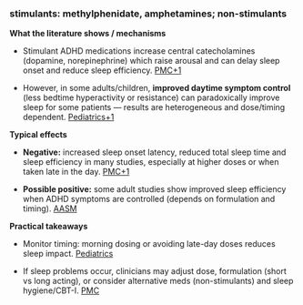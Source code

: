 ### stimulants: methylphenidate, amphetamines; non-stimulants

**What the literature shows / mechanisms**

- Stimulant ADHD medications increase central catecholamines (dopamine, norepinephrine) which raise arousal and can delay sleep onset and reduce sleep efficiency. [PMC+1](https://pmc.ncbi.nlm.nih.gov/articles/PMC3441938/?utm_source=chatgpt.com)
    
- However, in some adults/children, **improved daytime symptom control** (less bedtime hyperactivity or resistance) can paradoxically improve sleep for some patients — results are heterogeneous and dose/timing dependent. [Pediatrics+1](https://publications.aap.org/pediatrics/article/136/6/1144/77091/Stimulant-Medications-and-Sleep-for-Youth-With?utm_source=chatgpt.com)
    

**Typical effects**

- **Negative:** increased sleep onset latency, reduced total sleep time and sleep efficiency in many studies, especially at higher doses or when taken late in the day. [PMC+1](https://pmc.ncbi.nlm.nih.gov/articles/PMC4887346/?utm_source=chatgpt.com)
    
- **Possible positive:** some adult studies show improved sleep efficiency when ADHD symptoms are controlled (depends on formulation and timing). [AASM](https://aasm.org/journal-sleep-methylphenidate-can-have-sleep-benefits-in-adults-with-adhd/?utm_source=chatgpt.com)
    

**Practical takeaways**

- Monitor timing: morning dosing or avoiding late-day doses reduces sleep impact. [Pediatrics](https://publications.aap.org/pediatrics/article/136/6/1144/77091/Stimulant-Medications-and-Sleep-for-Youth-With?utm_source=chatgpt.com)
    
- If sleep problems occur, clinicians may adjust dose, formulation (short vs long acting), or consider alternative meds (non-stimulants) and sleep hygiene/CBT-I. [PMC](https://pmc.ncbi.nlm.nih.gov/articles/PMC3441938/?utm_source=chatgpt.com)